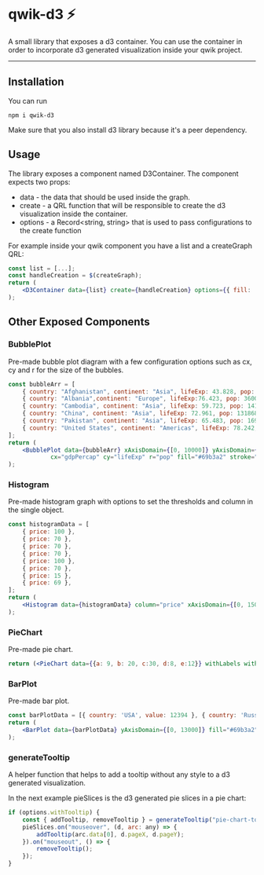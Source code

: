 # qwik-d3 ⚡️

A small library that exposes a d3 container. You can use the container in order to incorporate d3 generated visualization inside your qwik project.

---

## Installation

You can run 
```
npm i qwik-d3 
```
Make sure that you also install d3 library because it's a peer dependency.

## Usage

The library exposes a component named D3Container.
The component expects two props:
- data - the data that should be used inside the graph. 
- create - a QRL function that will be responsible to create the d3 visualization inside the container.
- options - a Record<string, string> that is used to pass configurations to the create function

For example inside your qwik component you have a list and a createGraph QRL:

```jsx
const list = [...];
const handleCreation = $(createGraph);
return (
    <D3Container data={list} create={handleCreation} options={{ fill: 'black' }} />
);
```

## Other Exposed Components
### BubblePlot 
Pre-made bubble plot diagram with a few configuration options such as cx, cy and r for the size of the bubbles.
```jsx
const bubbleArr = [
    { country: "Afghanistan", continent: "Asia", lifeExp: 43.828, pop: 31889923, gdpPercap: 974.5803384 },
    { country: "Albania",continent: "Europe", lifeExp:76.423, pop: 3600523, gdpPercap: 5937.029526 },
    { country: "Cambodia", continent: "Asia", lifeExp: 59.723, pop: 14131858, gdpPercap: 1713.778686 },
    { country: "China", continent: "Asia", lifeExp: 72.961, pop: 1318683096, gdpPercap: 4959.114854 },
    { country: "Pakistan", continent: "Asia", lifeExp: 65.483, pop: 169270617, gdpPercap: 2605.94758 },
    { country: "United States", continent: "Americas", lifeExp: 78.242, pop: 301139947, gdpPercap: 42951.65309 }
];
return (
    <BubblePlot data={bubbleArr} xAxisDomain={[0, 10000]} yAxisDomain={[0, 90]} zAxisDomain={[0, 1310000000]}
            cx="gdpPercap" cy="lifeExp" r="pop" fill="#69b3a2" stroke="black" opacity={0.7} />
);
```
### Histogram
Pre-made histogram graph with options to set the thresholds and column in the single object.
```jsx
const histogramData = [
    { price: 100 },
    { price: 70 },
    { price: 70 },
    { price: 70 },
    { price: 100 },
    { price: 70 },
    { price: 15 },
    { price: 69 },
];
return (
    <Histogram data={histogramData} column="price" xAxisDomain={[0, 150]} fill="#69b3a2" thresholds={70} />
);
```
### PieChart
Pre-made pie chart. 
```jsx
return (<PieChart data={{a: 9, b: 20, c:30, d:8, e:12}} withLabels withTooltip stroke="black" opacity={0.7} />);
```
### BarPlot
Pre-made bar plot.
```jsx
const barPlotData = [{ country: 'USA', value: 12394 }, { country: 'Russia', value: 6148 }, { country: 'UK', value: 1214 }];
return (
    <BarPlot data={barPlotData} yAxisDomain={[0, 13000]} fill="#69b3a2" xAxis="country" />
);
```
### generateTooltip 
A helper function that helps to add a tooltip without any style to a d3 generated visualization.

In the next example pieSlices is the d3 generated pie slices in a pie chart: 
```javascript
if (options.withTooltip) {
    const { addTooltip, removeTooltip } = generateTooltip("pie-chart-tooltip", "tooltip");
    pieSlices.on("mouseover", (d, arc: any) => {
        addTooltip(arc.data[0], d.pageX, d.pageY);
    }).on("mouseout", () => {
        removeTooltip();
    });
}
```